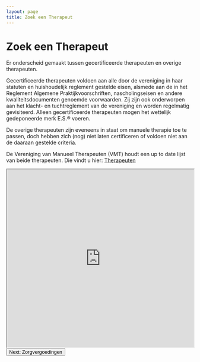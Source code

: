 ```yaml
---
layout: page
title: Zoek een Therapeut
---
```

# Zoek een Therapeut

Er onderscheid gemaakt tussen gecertificeerde therapeuten en overige therapeuten. 

Gecertificeerde therapeuten voldoen aan alle door de vereniging in haar statuten en huishoudelijk reglement gestelde eisen, alsmede aan de in het Reglement Algemene Praktijkvoorschriften, nascholingseisen en andere kwaliteitsdocumenten genoemde voorwaarden. Zij zijn ook onderworpen aan het klacht- en tuchtreglement van de vereniging en worden regelmatig gevisiteerd. Alleen gecertificeerde therapeuten mogen het wettelijk gedeponeerde merk E.S.® voeren. 

De overige therapeuten zijn eveneens in staat om manuele therapie toe te passen, doch hebben zich (nog) niet laten certificeren of voldoen niet aan de daaraan gestelde criteria.

De Vereniging van Manueel Therapeuten (VMT) houdt een up to date lijst van beide therapeuten. Die vindt u hier: [Therapeuten](https://manueeltherapeuten.nl/?page_id=44)

<iframe src="https://www.google.com/maps/d/u/5/embed?mid=1ggRPOqQbFMaTZQTTYN2eAXXPyOC-6HAf" width="100%" height="480"></iframe>
<br/>

<!-- CTA -->
<section class="text-gray-700 body-font">
    <a href="vergoedingen.html">
        <button class="flex mx-auto text-white bg-pink-500 border-0 py-2 px-8 focus:outline-none hover:bg-gray-600 rounded text-lg">
            Next: Zorgvergoedingen
        </button>
    </a>
</section>
